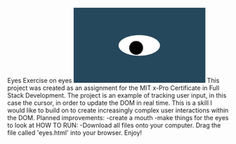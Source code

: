 Eyes
Exercise on eyes
<img src= "oneeye.png" width='300'/>
This project was created as an assignment for the MIT x-Pro Certificate in Full Stack Development. 
The project is an example of tracking user input, in this case the cursor, in order to update the DOM in real time. This is a skill I would like to build on to create increasingly complex user interactions within the DOM. 
Planned improvements:
-create a mouth
-make things for the eyes to look at
HOW TO RUN:
-Download all files onto your computer. Drag the file called 'eyes.html' into your browser. Enjoy!
